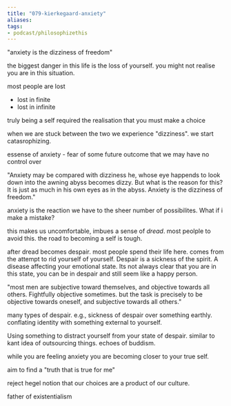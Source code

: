 ```yaml
---
title: "079-kierkegaard-anxiety"
aliases: 
tags: 
- podcast/philosophizethis
---
```


"anxiety is the dizziness of freedom"


the biggest danger in this life is the loss of yourself. you might not realise you are in this situation.

most people are lost
- lost in finite
- lost in infinite

truly being a self required the realisation that you must make a choice

when we are stuck between the two we experience "dizziness". we start catasrophizing.

essense of anxiety - fear of some future outcome that we may have no control over

"Anxiety may be compared with dizziness he, whose eye happends to look down into the awning abyss becomes dizzy. But what is the reason for this? It is just as much in his own eyes as in the abyss. Anxiety is the dizziness of freedom."

anxiety is the reaction we have to the sheer number of possibilites. What if i make a mistake?

this makes us uncomfortable, imbues a sense of *dread*. most peolple to avoid this. the road to becoming a self is tough. 

after dread becomes despair. most people spend their life here. comes from the attempt to rid yourself of yourself. Despair is a sickness of the spirit. A disease affecting your emotional state. Its not always clear that you are in this state, you can be in despair and still seem like a happy person.

"most men are subjective toward themselves, and objective towards all others. Fightfully objective sometimes. but the task is precisely to be objective towards oneself, and subjective towards all others."

many types of despair. e.g., sickness of despair over something earthly. conflating identity with something external to yourself. 

Using something to distract yourself from your state of despair. similar to kant idea of outsourcing things. echoes of buddism. 

while you are feeling anxiety you are becoming closer to your true self. 

aim to find a "truth that is true for me"

reject hegel notion that our choices are a product of our culture. 

father of existentialism